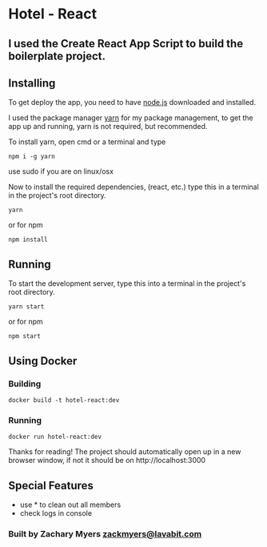 # Hotel - React

## I used the Create React App Script to build the boilerplate project.

## Installing

To get deploy the app, you need to have [node.js](https://nodejs.org/) downloaded and installed. 

I used the package manager [yarn](https://yarnpkg.com) for my package management, to get the app up and running, yarn is not required, but recommended. 

To install yarn, open cmd or a terminal and type
```
npm i -g yarn
```
use sudo if you are on linux/osx

Now to install the required dependencies, (react, etc.) type this in a terminal in the project's root directory.

```
yarn
```
or for npm
```
npm install
```

## Running

To start the development server, type this into a terminal in the project's root directory.
```
yarn start
```
or for npm
```
npm start
```

## Using Docker
### Building
```
docker build -t hotel-react:dev
```

### Running
```
docker run hotel-react:dev
```

Thanks for reading! The project should automatically open up in a new browser window, if not it should be on http://localhost:3000

## Special Features
- use * to clean out all members
- check logs in console

### Built by Zachary Myers <zackmyers@lavabit.com>
